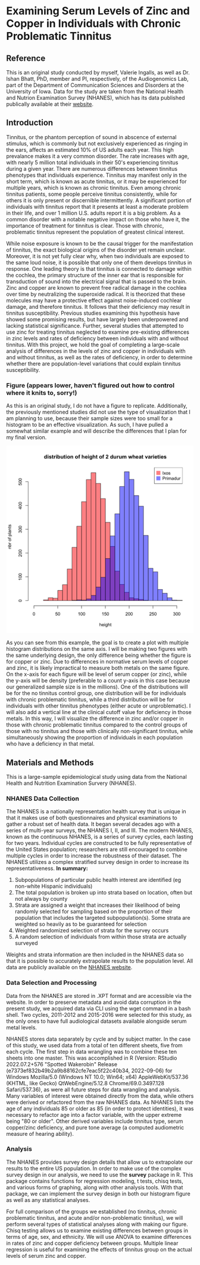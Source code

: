 # Examining Serum Levels of Zinc and Copper in Individuals with Chronic Problematic Tinnitus

## Reference 

This is an original study conducted by myself, Valerie Ingalls,  as well as Dr. Ishan Bhatt, PhD, member and PI, respectively, of the Audiogenomics Lab, part of the 
Department of Communication Sciences and Disorders at the University of Iowa. Data for the study are taken from the National Health and Nutrion Examination Survey (NHANES), 
which has its data published publically available at their [website](https://www.cdc.gov/nchs/nhanes/index.htm).


## Introduction

Tinnitus, or the phantom perception of sound in abscence of external stimulus, which is commonly but not exclusively experienced as ringing in the ears, affects an estimated 
10% of US adults each year. This high prevalance makes it a very common disorder. The rate  increases with age, with nearly 5 million total individuals in their 50's 
experiencing tinnitus during a given year. There are numerous differences between tinnitus phenotypes that individuals experience. Tinnitus may manifest only in the short 
term, which is  known as acute tinnitus, or it may be experienced for multiple years, which is known as chronic tinnitus. Even among chronic tinnitus patients, some people 
perceive tinnitus consistently, while for others it is only present or discernible intermittently. A  significant portion of individuals with tinnitus report that it presents 
at least a moderate problem in their life, and over 1 million U.S. adults report it is a big problem. As a common disorder with a notable negative impact on those who have it, 
the importance  of treatment for tinnitus is clear. Those with chronic, problematic tinnitus represent the population of greatest clinical interest. 


While noise exposure is known to be the causal trigger for the manifestation of tinnitus, the exact biological origins of the disorder yet remain unclear. Moreover, it is not 
yet fully clear why, when two individuals are exposed to the same loud noise, it is possible that only one of them develops tinnitus in response. One leading theory is that 
tinnitus is connected to damage within the cochlea, the primary structure of the inner ear that is responsible for transduction of sound into the electrical signal that is 
passed to the brain. Zinc and copper are known to prevent free radical damage in the cochlea over time by neutralizing the superoxide radical. It is theorized that these 
molecules may have a protective effect against noise-induced cochlear damage, and therefore  tinnitus. It follows that their deficiency may result in tinnitus susceptibility. 
Previous studies examining this hypothesis have showed some promising results, but have largely been underpowered and lacking statistical significance. Further, several 
studies that attempted to use zinc for treating tinnitus neglected to examine pre-existing differences in zinc levels and rates of deficiency between individuals with and 
without tinnitus. With this project, we hold the goal of completing a  large-scale analysis of differences in the levels of zinc and copper in individuals with and without 
tinnitus, as well as the rates of deficiency, in order to determine whether there are population-level variations that could explain tinnitus susceptibility. 

### Figure (appears lower, haven't figured out how to control where it knits to, sorry!)

As this is an original study, I do not have a figure to replicate. Additionally, the previously mentioned studies did not use the type of visualization that I am planning to 
use, because their sample sizes were too small for a histogram to be an effective visualization. As such, I have pulled a somewhat similar example and will describe the 
differences that I plan for my final version. 

![An example histogram](Output/Figures/histo_example.png)

As you can see from this example, the goal is to create a plot with multiple histogram distributions on the same axis. I will be making two figures with the same underlying 
design, the only difference being whether the figure is for copper or zinc. Due to  differences in normative serum levels of copper and zinc, it is likely impractical to 
measure both metals on the same figure. On the x-axis for each figure will be level of serum copper (or zinc), while the y-axis will be density (preferable to a count y-axis 
in  this case because our generalized sample size is in the millions). One of the distributions will be for the no tinnitus control group, one distribution will be for 
individuals with chronic problematic tinnitus, while a third distribution will be for individuals  with other tinnitus phenotypes (either acute or unproblematic). I will also 
add a vertical line at the clinical cutoff value for deficiency  in those metals. In this way, I will visualize the difference in zinc and/or copper in those with chronic 
problematic tinnitus compared to the control groups of those with no tinnitus and those with clinically non-significant tinnitus, while simultaneously showing the proportion 
of individuals in each population who have a deficiency in that metal. 

## Materials and Methods 

This is a large-sample epidemiological study using data from the National Health and Nutrition Examination Survery (NHANES). 

### NHANES Data Collection
The NHANES is a nationally representation health survey that is unique in that it makes use of both questionnaires and physical examinations to gather a robust set of health data. 
It began several decades ago with a series of multi-year surveys, the NHANES I, II, and III. The modern NHANES, known as the continuous NHANES, is a series of survey cycles, each lasting for two years. 
Individual cycles are constructed to be fully representative of the United States population; researchers are still encouraged to combine multiple cycles in order to increase the robustness of their dataset. 
The NHANES utilizes a complex stratified survey design in order to increase its representativeness. **In summary:** 

1. Subpopulations of particular public health interest are identified (eg non-white Hispanic individuals) 
2. The total population is broken up into strata based on location, often but not always by county 
3. Strata are assigned a weight that increases their likelihood of being randomly selected for sampling based on the proportion of their population that includes the targeted 
subpopulation(s). Some strata are weighted so heavily as to be guaranteed for selection 
4. Weighted randomized selection of strata for the survey occurs 
5. A random selection of individuals from within those strata are actually surveyed 

Weights and strata information are then included in the NHANES data so that it is possible to accurately extrapolate results to the population level. All data are publicly 
available on the [NHANES website](https://www.cdc.gov/nchs/nhanes/index.htm).

### Data Selection and Processing

Data from the NHANES are stored in .XPT format and are accessible via the website. In order to preserve metadata and avoid data corruption in the present study, we acquired data via CLI using the wget command in a bash shell.
Two cycles, 2011-2012 and 2015-2016 were selected for this study, as the only ones to have full audiological datasets available alongside serum metal levels.  

NHANES stores data separately by cycle and by subject matter. In the case of this study, we used data from a total of ten different sheets, five from each cycle. The first step in data wrangling was to combine these ten sheets into
one master. This was accomplished in R (Version: RStudio 2022.07.2+576 "Spotted Wakerobin" Release (e7373ef832b49b2a9b88162cfe7eac5f22c40b34, 2022-09-06) for Windows
Mozilla/5.0 (Windows NT 10.0; Win64; x64) AppleWebKit/537.36 (KHTML, like Gecko) QtWebEngine/5.12.8 Chrome/69.0.3497.128 Safari/537.36), as were all future steps for data wrangling and analysis. 
Many variables of interest were obtained directly from the data, while others were derived or refactored from the raw NHANES data. As NHANES lists the age of any individuals 85 or older as 85 (in order to protect identities), 
it was necessary to refactor age into a factor variable, with the upper extreme being "80 or older". Other derived variables include tinnitus type, serum copper/zinc deficiency, and pure tone average (a computed audiometric measure of hearing ability).

### Analysis

The NHANES provides survey design details that allow us to extrapolate our results to the entire US population. In order to make use of the complex survey design in our analysis, 
we need to use the **survey** package in R. This package contains functions for regression modeling, t tests, chisq tests, and various forms of graphing, along with other analysis tools. With that package, 
we can implement the survey design in both our histogram figure as well as any statistical analyses. 

For full comparison of the groups we established (no tinnitus, chronic problematic tinnitus, and acute and/or non-problematic tinnitus), we will perform several types of statistical analyses along with making our figure. 
Chisq testing allows us to examine existing differences between groups in terms of age, sex, and ethnicity. We will use ANOVA to examine differences in rates of zinc and copper deficiency between groups. Multiple linear regression 
is useful for examining the effects of tinnitus group on the actual levels of serum zinc and copper. 
